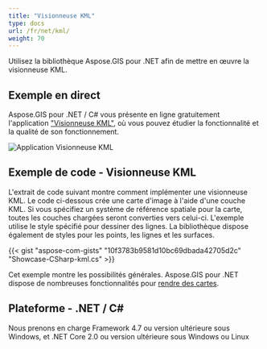 ```yaml
---
title: "Visionneuse KML"
type: docs
url: /fr/net/kml/
weight: 70
---
```


Utilisez la bibliothèque Aspose.GIS pour .NET afin de mettre en œuvre la visionneuse KML.

## **Exemple en direct**

Aspose.GIS pour .NET / C# vous présente en ligne gratuitement l'application ["Visionneuse KML"](https://products.aspose.app/gis/viewer/kml), où vous pouvez étudier la fonctionnalité et la qualité de son fonctionnement.

![Application Visionneuse KML](viewer.png)

## **Exemple de code - Visionneuse KML**

L'extrait de code suivant montre comment implémenter une visionneuse KML. Le code ci-dessous crée une carte d'image à l'aide d'une couche KML. Si vous spécifiez un système de référence spatiale pour la carte, toutes les couches chargées seront converties vers celui-ci.
L'exemple utilise le style spécifié pour dessiner des lignes. La bibliothèque dispose également de styles pour les points, les lignes et les surfaces.

{{< gist "aspose-com-gists" "10f3783b9581d10bc69dbada42705d2c" "Showcase-CSharp-kml.cs" >}}

Cet exemple montre les possibilités générales. Aspose.GIS pour .NET dispose de nombreuses fonctionnalités pour [rendre des cartes](https://docs.aspose.com/gis/net/map-rendering/).

## **Plateforme - .NET / C#**

Nous prenons en charge Framework 4.7 ou version ultérieure sous Windows, et .NET Core 2.0 ou version ultérieure sous Windows ou Linux
